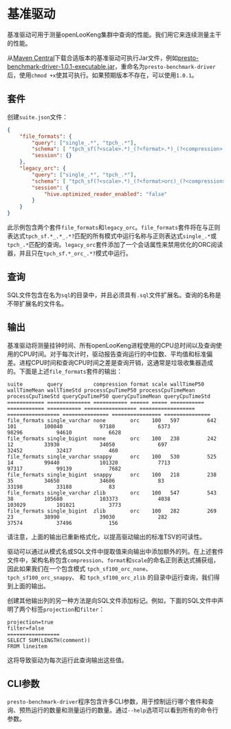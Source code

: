 
# 基准驱动

基准驱动可用于测量openLooKeng集群中查询的性能。我们用它来连续测量主干的性能。

从[Maven Central](https://repo1.maven.org/maven2/io/hetu/core/presto-benchmark-driver/)下载合适版本的基准驱动可执行Jar文件，例如[presto-benchmark-driver-1.0.1-executable.jar](https://repo1.maven.org/maven2/io/hetu/core/presto-benchmark-driver/1.0.1/presto-benchmark-driver-1.0.1-executable.jar)，重命名为`presto-benchmark-driver`后，使用`chmod +x`使其可执行。如果预期版本不存在，可以使用`1.0.1`。

## 套件

创建`suite.json`文件：

``` json
{
    "file_formats": {
        "query": ["single_.*", "tpch_.*"],
        "schema": [ "tpch_sf(?<scale>.*)_(?<format>.*)_(?<compression>.*?)" ],
        "session": {}
    },
    "legacy_orc": {
        "query": ["single_.*", "tpch_.*"],
        "schema": [ "tpch_sf(?<scale>.*)_(?<format>orc)_(?<compression>.*?)" ],
        "session": {
            "hive.optimized_reader_enabled": "false"
        }
    }
}
```

此示例包含两个套件`file_formats`和`legacy_orc`。`file_formats`套件将在与正则表达式`tpch_sf.*_.*_.*?`匹配的所有模式中运行名称与正则表达式`single_.*`或`tpch_.*`匹配的查询。`legacy_orc`套件添加了一个会话属性来禁用优化的ORC阅读器，并且只在`tpch_sf.*_orc_.*?`模式中运行。

## 查询

SQL文件包含在名为`sql`的目录中，并且必须具有`.sql`文件扩展名。查询的名称是不带扩展名的文件名。

## 输出

基准驱动将测量挂钟时间、所有openLooKeng进程使用的CPU总时间以及查询使用的CPU时间。对于每次计时，驱动报告查询运行的中位数、平均值和标准偏差。进程CPU时间和查询CPU时间之差是查询开销，这通常是垃圾收集器造成的。下面是上述`file_formats`套件的输出：

```
suite        query          compression format scale wallTimeP50 wallTimeMean wallTimeStd processCpuTimeP50 processCpuTimeMean processCpuTimeStd queryCpuTimeP50 queryCpuTimeMean queryCpuTimeStd
============ ============== =========== ====== ===== =========== ============ =========== ================= ================== ================= =============== ================ ===============
file_formats single_varchar none        orc    100   597         642          101         100840            97180              6373              98296           94610            6628
file_formats single_bigint  none        orc    100   238         242          12          33930             34050              697               32452           32417            460
file_formats single_varchar snappy      orc    100   530         525          14          99440             101320             7713              97317           99139            7682
file_formats single_bigint  snappy      orc    100   218         238          35          34650             34606              83                33198           33188            83
file_formats single_varchar zlib        orc    100   547         543          38          105680            103373             4038              103029          101021           3773
file_formats single_bigint  zlib        orc    100   282         269          23          38990             39030              282               37574           37496            156
```

请注意，上面的输出已重新格式化，以提高驱动输出的标准TSV的可读性。

驱动可以通过从模式名或SQL文件中提取值来向输出中添加额外的列。在上述套件文件中，架构名称包含`compression`、`format`和`scale`的命名正则表达式捕获组，因此如果我们在一个包含模式 `tpch_sf100_orc_none`、 `tpch_sf100_orc_snappy`、 和 `tpch_sf100_orc_zlib` 的目录中运行查询，我们得到上面的输出。

创建其他输出列的另一种方法是向SQL文件添加标记。例如，下面的SQL文件中声明了两个标签`projection`和`filter`：

```
projection=true
filter=false
=================
SELECT SUM(LENGTH(comment))
FROM lineitem
```

这将导致驱动为每次运行此查询输出这些值。

## CLI参数

`presto-benchmark-driver`程序包含许多CLI参数，用于控制运行哪个套件和查询、预热运行的数量和测量运行的数量。通过`--help`选项可以看到所有的命令行参数。